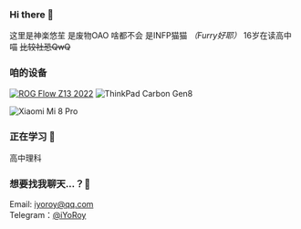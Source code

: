 ### Hi there 👋
这里是神楽悠苼 
是废物OAO 啥都不会
是INFP猫猫 *（Furry好耶）* 
16岁在读高中喵 
~~比较社恐QwQ~~  

### 咱的设备
[![ROG Flow Z13 2022](https://img.shields.io/badge/ROG%20Flow%20Z13%202022-000000?style=flat-square&logo=asus&logoColor=FF0000&labelColor=000000)](https://rog.asus.com.cn/laptops/rog-flow/rog-flow-z13-2022-series)
![ThinkPad Carbon Gen8](https://img.shields.io/badge/ThinkPad%20Carbon%20Gen8-FF0000?style=flat-square&logo=lenovo&logoColor=FFFFFF&labelColor=FF0000)

![Xiaomi Mi 8 Pro](https://img.shields.io/badge/Xiaomi%20Mi8%20Pro-bbbbbb?style=flat-square&logo=xiaomi&logoColor=FFFFFF&labelColor=bbbbbb)

### 正在学习 🌱
高中理科

### 想要找我聊天...？💬
Email: [iyoroy@qq.com](mailto:iyoroy@qq.com)  
Telegram：[@iYoRoy](https://t.me/iYoRoy)  

<!--
**KaguraiYoRoy/KaguraiYoRoy** is a ✨ _special_ ✨ repository because its `README.md` (this file) appears on your GitHub profile.

Here are some ideas to get you started:

- 🔭 I’m currently working on ...
- 🌱 I’m currently learning ...
- 👯 I’m looking to collaborate on ...
- 🤔 I’m looking for help with ...
- 💬 Ask me about ...
- 📫 How to reach me: ...
- 😄 Pronouns: ...
- ⚡ Fun fact: ...
-->
